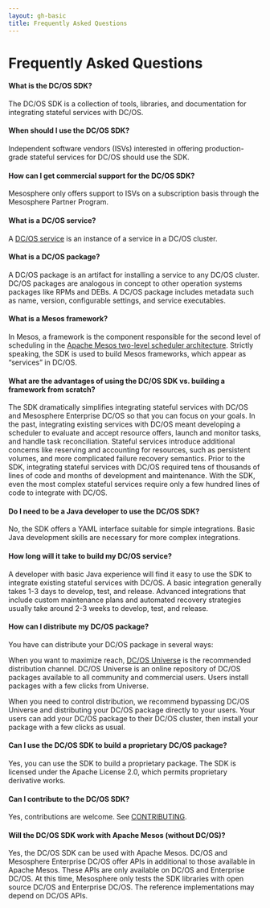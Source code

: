 ```yaml
---
layout: gh-basic
title: Frequently Asked Questions
---
```


Frequently Asked Questions
======================

#### __What is the DC/OS SDK?__

  The DC/OS SDK is a collection of tools, libraries, and documentation for integrating stateful services with DC/OS. 

#### __When should I use the DC/OS SDK?__

  Independent software vendors (ISVs) interested in offering production-grade stateful services for DC/OS should use the SDK.

#### __How can I get commercial support for the DC/OS SDK?__

  Mesosphere only offers support to ISVs on a subscription basis through the Mesosphere Partner Program.

#### __What is a DC/OS service?__

  A [DC/OS service](https://dcos.io/docs/latest/overview/concepts/#dcos-service) is an instance of a service in a DC/OS cluster. 

#### __What is a DC/OS package?__

  A DC/OS package is an artifact for installing a service to any DC/OS cluster. DC/OS packages are analogous in concept to other operation systems packages like RPMs and DEBs. A DC/OS package includes metadata such as name, version, configurable settings, and service executables.

#### __What is a Mesos framework?__

  In Mesos, a framework is the component responsible for the second level of scheduling in the [Apache Mesos two-level scheduler architecture](http://mesos.apache.org/documentation/latest/architecture/). Strictly speaking, the SDK is used to build Mesos frameworks, which appear as “services” in DC/OS.
  
#### __What are the advantages of using the DC/OS SDK vs. building a framework from scratch?__

  The SDK dramatically simplifies integrating stateful services with DC/OS and Mesosphere Enterprise DC/OS so that you can focus on your goals. In the past, integrating existing services with DC/OS meant developing a scheduler to evaluate and accept resource offers, launch and monitor tasks, and handle task reconciliation. Stateful services introduce additional concerns like reserving and accounting for resources, such as persistent volumes, and more complicated failure recovery semantics. Prior to the SDK, integrating stateful services with DC/OS required tens of thousands of lines of code and months of development and maintenance. With the SDK, even the most complex stateful services require only a few hundred lines of code to integrate with DC/OS.

#### __Do I need to be a Java developer to use the DC/OS SDK?__

  No, the SDK offers a YAML interface suitable for simple integrations. Basic Java development skills are necessary for more complex integrations.

#### __How long will it take to build my DC/OS service?__

  A developer with basic Java experience will find it easy to use the SDK to integrate existing stateful services with DC/OS. A basic integration generally takes 1-3 days to develop, test, and release. Advanced integrations that include custom maintenance plans and automated recovery strategies usually take around 2-3 weeks to develop, test, and release.

#### __How can I distribute my DC/OS package?__

  You have can distribute your DC/OS package in several ways:
  
  When you want to maximize reach, [DC/OS Universe](https://github.com/mesosphere/Universe) is the recommended distribution channel. DC/OS Universe is an online repository of DC/OS packages available to all community and commercial users. Users install packages with a few clicks from Universe.
  
  When you need to control distribution, we recommend bypassing DC/OS Universe and distributing your DC/OS package directly to your users. Your users can add your DC/OS package to their DC/OS cluster, then install your package with a few clicks as usual.

#### __Can I use the DC/OS SDK to build a proprietary DC/OS package?__

  Yes, you can use the SDK to build a proprietary package. The SDK is licensed under the Apache License 2.0, which permits proprietary derivative works.
  
#### __Can I contribute to the DC/OS SDK?__

  Yes, contributions are welcome. See [CONTRIBUTING](CONTRIBUTING.md).

#### __Will the DC/OS SDK work with Apache Mesos (without DC/OS)?__

  Yes, the DC/OS SDK can be used with Apache Mesos. DC/OS and Mesosphere Enterprise DC/OS offer APIs in additional to those available in Apache Mesos. These APIs are only available on DC/OS and Enterprise DC/OS. At this time, Mesosphere only tests the SDK libraries with open source DC/OS and Enterprise DC/OS. The reference implementations may depend on DC/OS APIs.
